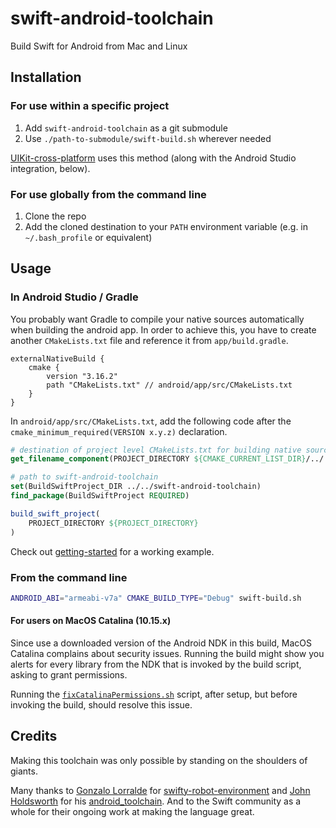 # swift-android-toolchain

Build Swift for Android from Mac and Linux

## Installation

### For use within a specific project

1. Add `swift-android-toolchain` as a git submodule
2. Use `./path-to-submodule/swift-build.sh` wherever needed

[UIKit-cross-platform](https://github.com/flowkey/UIKit-cross-platform) uses this method (along with the Android Studio integration, below).

### For use globally from the command line

1. Clone the repo
1. Add the cloned destination to your `PATH` environment variable (e.g. in `~/.bash_profile` or equivalent)

## Usage

### In Android Studio / Gradle

You probably want Gradle to compile your native sources automatically when building the android app. In order to achieve this, you have to create another `CMakeLists.txt` file and reference it from `app/build.gradle`.

```Gradle
externalNativeBuild {
    cmake {
        version "3.16.2"
        path "CMakeLists.txt" // android/app/src/CMakeLists.txt
    }
}
```

In `android/app/src/CMakeLists.txt`, add the following code after the `cmake_minimum_required(VERSION x.y.z)` declaration.

```CMake
# destination of project level CMakeLists.txt for building native sources
get_filename_component(PROJECT_DIRECTORY ${CMAKE_CURRENT_LIST_DIR}/../../ ABSOLUTE)

# path to swift-android-toolchain
set(BuildSwiftProject_DIR ../../swift-android-toolchain)
find_package(BuildSwiftProject REQUIRED)

build_swift_project(
    PROJECT_DIRECTORY ${PROJECT_DIRECTORY}
)
```

Check out [getting-started](https://github.com/flowkey/UIKit-cross-platform/tree/master/samples/getting-started) for a working example.

### From the command line

```bash
ANDROID_ABI="armeabi-v7a" CMAKE_BUILD_TYPE="Debug" swift-build.sh
```

#### For users on MacOS Catalina (10.15.x)

Since use a downloaded version of the Android NDK in this build, MacOS Catalina complains about security issues. Running the build might show you alerts for every library from the NDK that is invoked by the build script, asking to grant permissions.

Running the [`fixCatalinaPermissions.sh`](fixCatalinaPermissions.sh) script, after setup, but before invoking the build, should resolve this issue.

## Credits

Making this toolchain was only possible by standing on the shoulders of giants.

Many thanks to [Gonzalo Lorralde](https://github.com/gonzalolarralde) for [swifty-robot-environment](https://github.com/gonzalolarralde/swifty-robot-environment) and [John Holdsworth](https://github.com/johnno1962) for his [android_toolchain](https://github.com/SwiftJava/android_toolchain). And to the Swift community as a whole for their ongoing work at making the language great.
